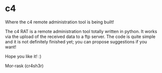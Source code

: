 # c4

Where the c4 remote administration tool is being built!

The c4 RAT is a remote administration tool totally written in python.
It works via the upload of the received data to a ftp server.
The code is quite simple and it is not definitely finished yet; you can propose suggestions if you want!

Hope you like it! :)

Mor-rask (cr4sh3r)


